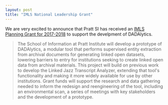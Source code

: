 ```yaml
---
layout: post
title: "IMLS National Leadership Grant"
---
```



We are very excited to announce that Pratt SI has received an [IMLS Planning Grant for 2017-2018](https://www.imls.gov/grants/awarded/lg-72-17-0179-17) to support the develpment of DADAlytics.

> The School of Information at Pratt Institute will develop a prototype of DADAlytics, a modular tool that performs supervised entity extraction from archival documents for generating linked open datasets, lowering barriers to entry for institutions seeking to create linked open data from archival materials. This project will build on previous work to develop the Linked Jazz Transcript Analyzer, extending that tool's functionality and making it more widely available for use by other institutions. Grant funds will support the research and data gathering needed to inform the redesign and reengineering of the tool, including an environmental scan, a series of meetings with key stakeholders and the development of a prototype.
